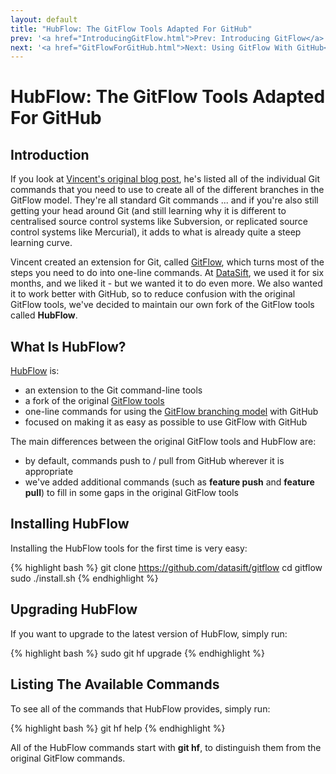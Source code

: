 ```yaml
---
layout: default
title: "HubFlow: The GitFlow Tools Adapted For GitHub"
prev: '<a href="IntroducingGitFlow.html">Prev: Introducing GitFlow</a>'
next: '<a href="GitFlowForGitHub.html">Next: Using GitFlow With GitHub</a>'
---
```

# HubFlow: The GitFlow Tools Adapted For GitHub

## Introduction

If you look at [Vincent's original blog post](http://nvie.com/posts/a-successful-git-branching-model/), he's listed all of the individual Git commands that you need to use to create all of the different branches in the GitFlow model.  They're all standard Git commands ... and if you're also still getting your head around Git (and still learning why it is different to centralised source control systems like Subversion, or replicated source control systems like Mercurial), it adds to what is already quite a steep learning curve.

Vincent created an extension for Git, called [GitFlow](https://github.com/nvie/gitflow), which turns most of the steps you need to do into one-line commands.  At [DataSift](http://datasift.com), we used it for six months, and we liked it - but we wanted it to do even more.  We also wanted it to work better with GitHub, so to reduce confusion with the original GitFlow tools, we've decided to maintain our own fork of the GitFlow tools called __HubFlow__.

## What Is HubFlow?

[HubFlow](https://github.com/datasift/gitflow) is:

* an extension to the Git command-line tools
* a fork of the original [GitFlow tools](https://github.com/nvie/gitflow)
* one-line commands for using the [GitFlow branching model](IntroducingGitFlow.html) with GitHub
* focused on making it as easy as possible to use GitFlow with GitHub

The main differences between the original GitFlow tools and HubFlow are:

* by default, commands push to / pull from GitHub wherever it is appropriate
* we've added additional commands (such as __feature push__ and __feature pull__) to fill in some gaps in the original GitFlow tools

## Installing HubFlow

Installing the HubFlow tools for the first time is very easy:

{% highlight bash %}
git clone https://github.com/datasift/gitflow
cd gitflow
sudo ./install.sh
{% endhighlight %}

## Upgrading HubFlow

If you want to upgrade to the latest version of HubFlow, simply run:

{% highlight bash %}
sudo git hf upgrade
{% endhighlight %}

## Listing The Available Commands

To see all of the commands that HubFlow provides, simply run:

{% highlight bash %}
git hf help
{% endhighlight %}

All of the HubFlow commands start with **git hf**, to distinguish them from the original GitFlow commands.
